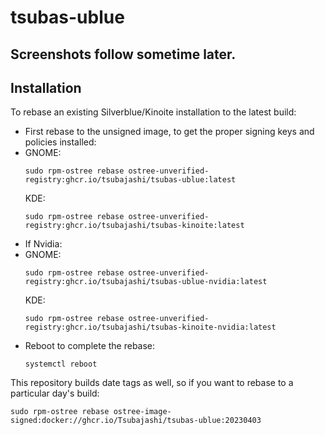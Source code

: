 # tsubas-ublue

## Screenshots follow sometime later.

## Installation

To rebase an existing Silverblue/Kinoite installation to the latest build:

- First rebase to the unsigned image, to get the proper signing keys and policies installed:
- 
  GNOME:
  ```
  sudo rpm-ostree rebase ostree-unverified-registry:ghcr.io/tsubajashi/tsubas-ublue:latest
  ```
  KDE:
  ```
  sudo rpm-ostree rebase ostree-unverified-registry:ghcr.io/tsubajashi/tsubas-kinoite:latest
  ```
- If Nvidia:
- 
  GNOME:
  ```
  sudo rpm-ostree rebase ostree-unverified-registry:ghcr.io/tsubajashi/tsubas-ublue-nvidia:latest
  ```
  KDE:
  ```
  sudo rpm-ostree rebase ostree-unverified-registry:ghcr.io/tsubajashi/tsubas-kinoite-nvidia:latest
  ```
- Reboot to complete the rebase:
  ```
  systemctl reboot
  ```

This repository builds date tags as well, so if you want to rebase to a particular day's build:

```
sudo rpm-ostree rebase ostree-image-signed:docker://ghcr.io/Tsubajashi/tsubas-ublue:20230403
```

